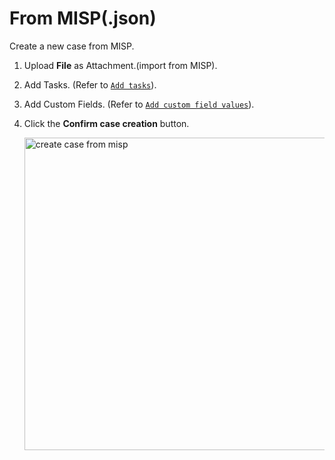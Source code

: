 # From MISP(.json)

Create a new case from MISP.

1. Upload **File** as Attachment.(import from MISP).
1. Add Tasks. (Refer to [`Add tasks`](../cases/adding_to_a_case.md#add-tasks)).
1. Add Custom Fields. (Refer to [`Add custom field values`](../cases/adding_to_a_case.md#add-custom-field-values)).

1. Click the **Confirm case creation** button. 

    <img src="../images/create_case_from_misp.png" alt="create case from misp" width="500" height="500"/>